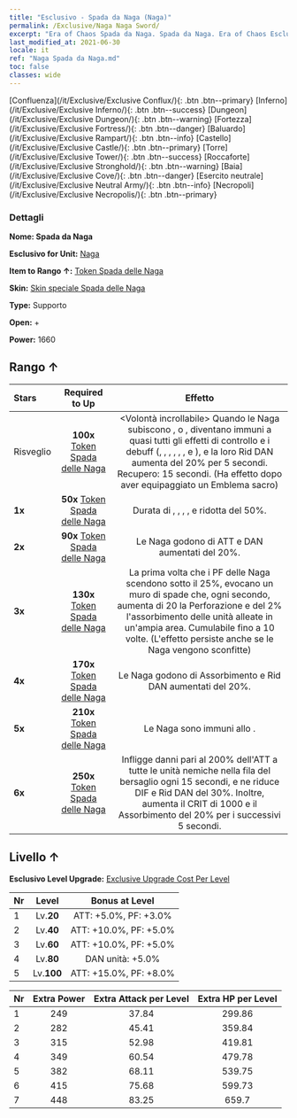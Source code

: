 ```yaml
---
title: "Esclusivo - Spada da Naga (Naga)"
permalink: /Exclusive/Naga Naga Sword/
excerpt: "Era of Chaos Spada da Naga. Spada da Naga. Era of Chaos Esclusivo Spada da Naga. Naga Esclusivo."
last_modified_at: 2021-06-30
locale: it
ref: "Naga Spada da Naga.md"
toc: false
classes: wide
---
```

 [Confluenza](/it/Exclusive/Exclusive Conflux/){: .btn .btn--primary} [Inferno](/it/Exclusive/Exclusive Inferno/){: .btn .btn--success} [Dungeon](/it/Exclusive/Exclusive Dungeon/){: .btn .btn--warning} [Fortezza](/it/Exclusive/Exclusive Fortress/){: .btn .btn--danger} [Baluardo](/it/Exclusive/Exclusive Rampart/){: .btn .btn--info} [Castello](/it/Exclusive/Exclusive Castle/){: .btn .btn--primary} [Torre](/it/Exclusive/Exclusive Tower/){: .btn .btn--success} [Roccaforte](/it/Exclusive/Exclusive Stronghold/){: .btn .btn--warning} [Baia](/it/Exclusive/Exclusive Cove/){: .btn .btn--danger} [Esercito neutrale](/it/Exclusive/Exclusive Neutral Army/){: .btn .btn--info} [Necropoli](/it/Exclusive/Exclusive Necropolis/){: .btn .btn--primary} 

### Dettagli
 **Nome: Spada da Naga** 

 **Esclusivo for Unit:** [Naga](/it/units/Naga/) 

 **Item to Rango ↑:** [Token Spada delle Naga](/ItemsIT/con_987/)

 **Skin:** [Skin speciale Spada delle Naga](/ItemsIT/con_655/)

 **Type:** Supporto

 **Open:** +

 **Power:** 1660

## Rango ↑

  |     Stars    |  Required to Up | Effetto |
  |:-------------|:---------------:|:---------------:|
  |  Risveglio  | **100x** [Token Spada delle Naga](/ItemsIT/con_987/) | <Volontà incrollabile> Quando le Naga subiscono <Stordimento>, <Pietrificazione> o <Silenzio>, diventano immuni a quasi tutti gli effetti di controllo e i debuff (<Congelamento>, <Silenzio>, <Rallentamento>, <Pietrificazione>, <Stordimento>, <Morale basso>, <Impedimento> e <Blocco temporale>), e la loro Rid DAN aumenta del 20% per 5 secondi. Recupero: 15 secondi. (Ha effetto dopo aver equipaggiato un Emblema sacro) |
  | **1x** <i class="fas fa-star"/> | **50x** [Token Spada delle Naga](/ItemsIT/con_987/) | Durata di <Stordimento>, <Pietrificazione>, <Rallentamento>, <Congelamento>, <Morale basso> e <Silenzio> ridotta del 50%. |
  | **2x** <i class="fas fa-star"/> | **90x** [Token Spada delle Naga](/ItemsIT/con_987/) | Le Naga godono di ATT e DAN aumentati del 20%. |
  | **3x** <i class="fas fa-star"/> | **130x** [Token Spada delle Naga](/ItemsIT/con_987/) | <Muro di spade Naga> La prima volta che i PF delle Naga scendono sotto il 25%, evocano un muro di spade che, ogni secondo, aumenta di 20 la Perforazione e del 2% l'assorbimento delle unità alleate in un'ampia area. Cumulabile fino a 10 volte. (L'effetto persiste anche se le Naga vengono sconfitte) |
  | **4x** <i class="fas fa-star"/> | **170x** [Token Spada delle Naga](/ItemsIT/con_987/) | Le Naga godono di Assorbimento e Rid DAN aumentati del 20%. |
  | **5x** <i class="fas fa-star"/> | **210x** [Token Spada delle Naga](/ItemsIT/con_987/) | Le Naga sono immuni allo <Stordimento>. |
  | **6x** <i class="fas fa-star"/> | **250x** [Token Spada delle Naga](/ItemsIT/con_987/) | <Raggio della Spada da Naga> Infligge danni pari al 200% dell'ATT a tutte le unità nemiche nella fila del bersaglio ogni 15 secondi, e ne riduce DIF e Rid DAN del 30%. Inoltre, aumenta il CRIT di 1000 e il Assorbimento del 20% per i successivi 5 secondi. |


## Livello ↑
 **Esclusivo Level Upgrade:** [Exclusive Upgrade Cost Per Level](/Exclusive/ExclusiveUpgradeCostPerLevel/)

  |  Nr  |   Level  | Bonus at Level |
  |:-----|:--------:|:--------------:|
  | 1 | Lv.**20** | ATT: +5.0%, PF: +3.0% |
  | 2 | Lv.**40** | ATT: +10.0%, PF: +5.0% |
  | 3 | Lv.**60** | ATT: +10.0%, PF: +5.0% |
  | 4 | Lv.**80** | DAN unità: +5.0% |
  | 5 | Lv.**100** | ATT: +15.0%, PF: +8.0% |


  |  Nr  |  Extra Power | Extra Attack per Level | Extra HP per Level |
  |:-----|:--------:|:--------:|:--------:|
  | 1 | 249 | 37.84 | 299.86 |
  | 2 | 282 | 45.41 | 359.84 |
  | 3 | 315 | 52.98 | 419.81 |
  | 4 | 349 | 60.54 | 479.78 |
  | 5 | 382 | 68.11 | 539.75 |
  | 6 | 415 | 75.68 | 599.73 |
  | 7 | 448 | 83.25 | 659.7 |


